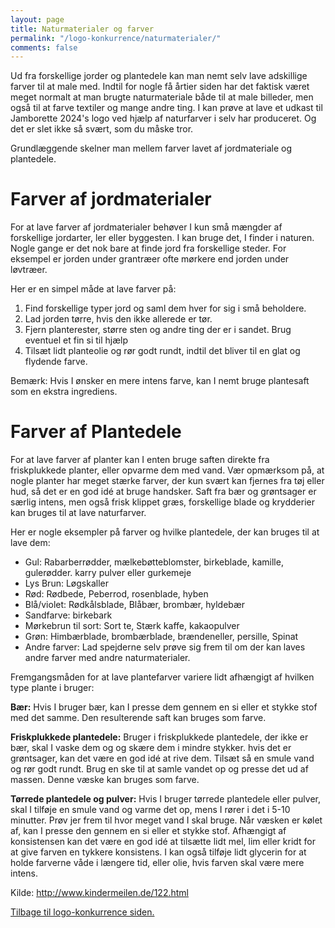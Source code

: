 ```yaml
---
layout: page
title: Naturmaterialer og farver
permalink: "/logo-konkurrence/naturmaterialer/"
comments: false
---
```


Ud fra forskellige jorder og plantedele kan man nemt selv lave adskillige farver til at male med. Indtil for nogle få årtier siden har det faktisk været meget normalt at man brugte naturmateriale både til at male billeder, men også til at farve textiler og mange andre ting. 
I kan prøve at lave et udkast til Jamborette 2024's logo ved hjælp af naturfarver i selv har produceret. Og det er slet ikke så svært, som du måske tror. 

Grundlæggende skelner man mellem farver lavet af jordmateriale og plantedele. 

# Farver af jordmaterialer
For at lave farver af jordmaterialer behøver I kun små mængder af forskellige jordarter, ler eller byggesten. I kan bruge det, I finder i naturen. Nogle gange er det nok bare at finde jord fra forskellige steder. For eksempel er jorden under grantræer ofte mørkere end jorden under løvtræer.

Her er en simpel måde at lave farver på:

1. Find forskellige typer jord og saml dem hver for sig i små beholdere. 
1. Lad jorden tørre, hvis den ikke allerede er tør.
1. Fjern planterester, større sten og andre ting der er i sandet. Brug eventuel et fin si til hjælp
1. Tilsæt lidt planteolie og rør godt rundt, indtil det bliver til en glat og flydende farve. 

Bemærk: Hvis I ønsker en mere intens farve, kan I nemt bruge plantesaft som en ekstra ingrediens.

# Farver af Plantedele
For at lave farver af planter kan I enten bruge saften direkte fra friskplukkede planter, eller opvarme dem med vand. Vær opmærksom på, at nogle planter har meget stærke farver, der kun svært kan fjernes fra tøj eller hud, så det er en god idé at bruge handsker.
Saft fra bær og grøntsager er særlig intens, men også frisk klippet græs, forskellige blade og krydderier kan bruges til at lave naturfarver.

Her er nogle eksempler på farver og hvilke plantedele, der kan bruges til at lave dem:

- Gul: Rabarberrødder, mælkebøtteblomster, birkeblade, kamille, gulerødder. karry pulver eller gurkemeje
- Lys Brun: Løgskaller
- Rød: Rødbede, Peberrod, rosenblade, hyben
- Blå/violet: Rødkålsblade, Blåbær, brombær, hyldebær
- Sandfarve: birkebark
- Mørkebrun til sort: Sort te, Stærk kaffe, kakaopulver
- Grøn: Himbærblade, brombærblade, brændeneller, persille, Spinat
- Andre farver: Lad spejderne selv prøve sig frem til om der kan laves andre farver med andre naturmaterialer.

Fremgangsmåden for at lave plantefarver variere lidt afhængigt af hvilken type plante i bruger:

**Bær:** Hvis I bruger bær, kan I presse dem gennem en si eller et stykke stof med det samme. Den resulterende saft kan bruges som farve.
 
**Friskplukkede plantedele:** Bruger i friskplukkede plantedele, der ikke er bær, skal I vaske dem og og skære dem i mindre stykker. hvis det er grøntsager, kan det være en god idé at rive dem. Tilsæt så en smule vand og rør godt rundt. Brug en ske til at samle vandet op og presse det ud af massen. Denne væske kan bruges som farve.

**Tørrede plantedele og pulver:** Hvis I bruger tørrede plantedele eller pulver, skal I tilføje en smule vand og varme det op, mens I rører i det i 5-10 minutter. Prøv jer frem til hvor meget vand I skal bruge. Når væsken er kølet af, kan I presse den gennem en si eller et stykke stof. Afhængigt af konsistensen kan det være en god idé at tilsætte lidt mel, lim eller kridt for at give farven en tykkere konsistens. I kan også tilføje lidt glycerin for at holde farverne våde i længere tid, eller olie, hvis farven skal være mere intens.

Kilde: <http://www.kindermeilen.de/122.html>


[Tilbage til logo-konkurrence siden.]({{site.baseurl}}/logo-konkurrence)